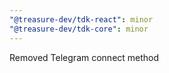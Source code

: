 ```yaml
---
"@treasure-dev/tdk-react": minor
"@treasure-dev/tdk-core": minor
---
```


Removed Telegram connect method
